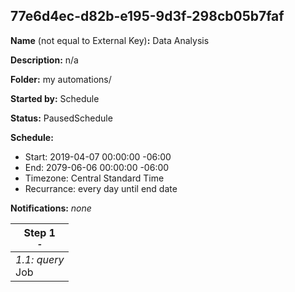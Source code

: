 ## 77e6d4ec-d82b-e195-9d3f-298cb05b7faf

**Name** (not equal to External Key)**:** Data Analysis

**Description:** n/a

**Folder:** my automations/

**Started by:** Schedule

**Status:** PausedSchedule

**Schedule:**

* Start: 2019-04-07 00:00:00 -06:00
* End: 2079-06-06 00:00:00 -06:00
* Timezone: Central Standard Time
* Recurrance: every day until end date

**Notifications:** _none_


| Step 1<br>_<small>-</small>_ |
| --- |
| _1.1: query_<br>Job |
